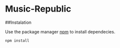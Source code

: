 # Music-Republic

##Instalation

Use the package manager [npm](https://nodejs.org/en/) to install dependecies.

```bash
npm install
```

## 

